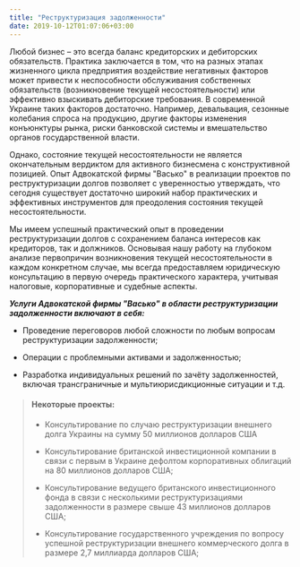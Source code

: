 ```yaml
---
title: "Реструктуризация задолженности"
date: 2019-10-12T01:07:06+03:00
---
```


Любой бизнес – это всегда баланс кредиторских и дебиторских обязательств. Практика заключается в том, что на разных этапах жизненного цикла предприятия воздействие негативных факторов может привести к неспособности обслуживания собственных обязательств (возникновение текущей несостоятельности) или эффективно взыскивать дебиторские требования. В современной Украине таких факторов достаточно. Например, девальвация, сезонные колебания спроса на продукцию, другие факторы изменения конъюнктуры рынка, риски банковской системы и вмешательство органов государственной власти.

Однако, состояние текущей несостоятельности не является окончательным вердиктом для активного бизнесмена с конструктивной позицией. Опыт Адвокатской фирмы "Васько" в реализации проектов по реструктуризации долгов позволяет с уверенностью утверждать, что сегодня существует достаточно широкий набор практических и эффективных инструментов для преодоления состояния текущей несостоятельности.

Мы имеем успешный практический опыт в проведении реструктуризации долгов с сохранением баланса интересов как кредиторов, так и должников. Основывая нашу работу на глубоком анализе первопричин возникновения текущей несостоятельности в каждом конкретном случае, мы всегда предоставляем юридическую консультацию в первую очередь практического характера, учитывая налоговые, корпоративные и судебные аспекты.

***Услуги Адвокатской фирмы "Васько" в области реструктуризации задолженности включают в себя:***

- Проведение переговоров любой сложности по любым вопросам реструктуризации задолженности;

- Операции с проблемными активами и задолженностью;

- Разработка индивидуальных решений по зачёту задолженностей, включая трансграничные и мультиюрисдикционные ситуации и т.д.

> #### Некоторые проекты:
>
> - Консультирование по случаю реструктуризации внешнего долга Украины на сумму 50 миллионов долларов США
>
> - Консультирование британской инвестиционной компании в связи с первым в Украине дефолтом корпоративных облигаций на 80 миллионов долларов США;
>
> - Консультирование ведущего британского инвестиционного фонда в связи с несколькими реструктуризациями задолженности в размере свыше 43 миллионов долларов США;
>
> - Консультирование государственного учреждения по вопросу успешной реструктуризации внешнего коммерческого долга в размере 2,7 миллиарда долларов США;
